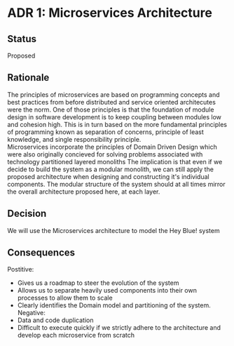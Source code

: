 # ADR 1: Microservices Architecture

## Status
Proposed

## Rationale 
The principles of microservices are based on programming concepts and best practices from before distributed and service oriented architecutes were the norm. One of those principles is that the foundation of module design in software development is to keep coupling between modules low and cohesion high. This is in turn based on the more fundamental principles of programming known as separation of concerns, principle of least knowledge, and single responsibility principle.  
 Microservices incorporate the principles of Domain Driven Design which were also originally concieved for solving problems associated with technology partitioned layered monoliths
 The implication is that even if we decide to build the system as a modular monolith, we can still apply the proposed architecture when designing and constructing it's individual components. The modular structure of the system should at all times mirror the overall architecture proposed here, at each layer.

## Decision 
We will use the Microservices architecture to model the Hey Blue! system

## Consequences
Postitive:
+ Gives us a roadmap to steer the evolution of the system
+ Allows us to separate heavily used components into their own processes to allow them to scale
+ Clearly identifies the Domain model and partitioning of the system.
Negative: 
+ Data and code duplication
+ Difficult to execute quickly if we strictly adhere to the architecture and develop each microservice from scratch